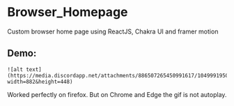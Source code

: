 # Browser_Homepage
Custom browser home page using ReactJS, Chakra UI and framer motion

## Demo:

	![alt text](https://media.discordapp.net/attachments/886507265450991617/1049991950608113674/image.png?width=882&height=448)
  
  Worked perfectly on firefox. But on Chrome and Edge the gif is not autoplay.
